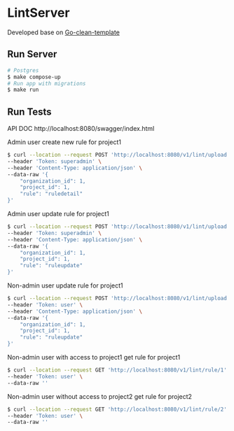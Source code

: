 # LintServer

Developed base on [Go-clean-template](https://evrone.com/go-clean-template?utm_source=github&utm_campaign=go-clean-template)

## Run Server

```sh
# Postgres
$ make compose-up
# Run app with migrations
$ make run
```

## Run Tests

API DOC http://localhost:8080/swagger/index.html

Admin user create new rule for project1

```sh
$ curl --location --request POST 'http://localhost:8080/v1/lint/upload' \
--header 'Token: superadmin' \
--header 'Content-Type: application/json' \
--data-raw '{
    "organization_id": 1,
    "project_id": 1,
    "rule": "ruledetail"
}'
```

Admin user update rule for project1
```sh
$ curl --location --request POST 'http://localhost:8080/v1/lint/upload' \
--header 'Token: superadmin' \
--header 'Content-Type: application/json' \
--data-raw '{
    "organization_id": 1,
    "project_id": 1,
    "rule": "ruleupdate"
}'
```

Non-admin user update rule for project1
```sh
$ curl --location --request POST 'http://localhost:8080/v1/lint/upload' \
--header 'Token: user' \
--header 'Content-Type: application/json' \
--data-raw '{
    "organization_id": 1,
    "project_id": 1,
    "rule": "ruleupdate"
}'
```

Non-admin user with access to project1 get rule for project1
```sh
$ curl --location --request GET 'http://localhost:8080/v1/lint/rule/1' \
--header 'Token: user' \
--data-raw ''
```

Non-admin user without access to project2 get rule for project2
```sh
$ curl --location --request GET 'http://localhost:8080/v1/lint/rule/2' \
--header 'Token: user' \
--data-raw ''
```

